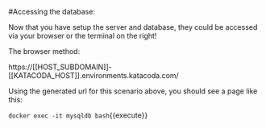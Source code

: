 #Accessing the database:

Now that you have setup the server and database, they could be accessed via your browser or the terminal on the right!

The browser method:

https://[[HOST_SUBDOMAIN]]-[[KATACODA_HOST]].environments.katacoda.com/

Using the generated url for this scenario above, you should see a page like this:


`docker exec -it mysqldb bash`{{execute}}
